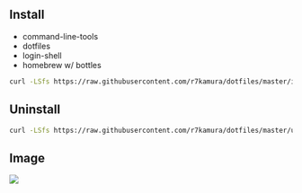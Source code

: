 ## Install
* command-line-tools
* dotfiles
* login-shell
* homebrew w/ bottles

```sh
curl -LSfs https://raw.githubusercontent.com/r7kamura/dotfiles/master/install.sh | bash
```

## Uninstall
```sh
curl -LSfs https://raw.githubusercontent.com/r7kamura/dotfiles/master/uninstall.sh | bash
```

## Image
![](https://raw.githubusercontent.com/r7kamura/dotfiles/master/images/install.png)
